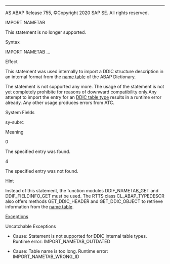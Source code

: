   

* * *

AS ABAP Release 755, ©Copyright 2020 SAP SE. All rights reserved.

IMPORT NAMETAB

This statement is no longer supported.

Syntax

IMPORT NAMETAB ...

Effect

This statement was used internally to import a DDIC structure description in an internal format from the [name table](javascript:call_link\('abenname_table_glosry.htm'\) "Glossary Entry") of the ABAP Dictionary.

The statement is not supported any more. The usage of the statement is not yet completely prohibite for reasons of downward compatibility only.Any attempt to import the entry for an [DDIC table type](javascript:call_link\('abenddic_table_type_glosry.htm'\) "Glossary Entry") results in a runtime error already. Any other usage produces errors from ATC.

System Fields

sy-subrc

Meaning

0

The specified entry was found.

4

The specified entry was not found.

Hint

Instead of this statement, the function modules DDIF\_NAMETAB\_GET and DDIF\_FIELDINFO\_GET must be used. The RTTS class CL\_ABAP\_TYPEDESCR also offers methods GET\_DDIC\_HEADER and GET\_DDIC\_OBJECT to retrieve information from the [name table](javascript:call_link\('abenname_table_glosry.htm'\) "Glossary Entry").

[Exceptions](javascript:call_link\('abenabap_language_exceptions.htm'\))

Uncatchable Exceptions

-   Cause: Statement is not supported for DDIC internal table types.
    Runtime error: IMPORT\_NAMETAB\_OUTDATED

-   Cause: Table name is too long.
    Runtime error: IMPORT\_NAMETAB\_WRONG\_ID